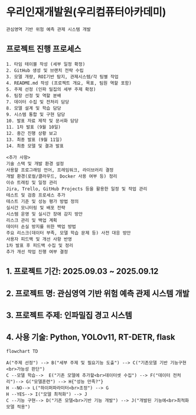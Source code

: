 # 우리인재개발원(우리컴퓨터아카데미)
```
관심영역 기반 위험 예측 관제 시스템 개발
```
## 프로젝트 진행 프로세스
```
1. 타임 테이블 작성 (세부 일정 확정)
2. GitHub 생성 및 브랜치 전략 수립
3. 모델 개량, ROI기반 탐지, 관제시스템/각 팀별 작업
4. README.md 작성 (프로젝트 개요, 목표, 팀원 역할 포함)
5. 주제 선정 (인파 밀집의 세부 주제 확정)
6. 팀장 선정 및 역할 분배
7. 데이터 수집 및 전처리 담당
8. 모델 설계 및 학습 담당
9. 시스템 통합 및 구현 담당
10. 발표 자료 제작 및 문서화 담당
11. 1차 발표 (9월 10일)
12. 중간 진행 상황 보고
13. 최종 발표 (9월 11일)
14. 최종 모델 및 결과 발표

<추가 사항>
기술 스택 및 개발 환경 설정
사용할 프로그래밍 언어, 프레임워크, 라이브러리 결정
개발 환경(로컬/클라우드, Docker 사용 여부 등) 정리
이슈 트래킹 및 일정 관리
Jira, Trello, GitHub Projects 등을 활용한 일정 및 작업 관리
테스트 및 검증 프로세스 추가
테스트 기준 및 성능 평가 방법 정의
실시간 모니터링 및 배포 전략
시스템 운영 및 실시간 장애 감지 방안
리스크 관리 및 백업 계획
데이터 손실 방지를 위한 백업 방법
주요 리스크(데이터 부족, 모델 학습 문제 등) 사전 대응 방안
사용자 피드백 및 개선 사항 반영
1차 발표 후 피드백 수집 및 정리
추가 개선 작업 진행 여부 결정
```
## 1. 프로젝트 기간: 2025.09.03 ~ 2025.09.12
## 2. 프로젝트 명: 관심영역 기반 위험 예측 관제 시스템 개발
## 3. 프로젝트 주제: 인파밀집 경고 시스템
## 4. 사용 기술: Python, YOLOv11, RT-DETR, flask

```mermaid
flowchart TD

A("주제 선정") --> B("세부 주제 및 필요기능 도출") --> C("기존모델 기반 기능구현<br>가능성 판단")
C --모델 학습-->  E("기존 모델에 추가할<br>데이터셋 수집") --> F("데이터 전처리")--> G("모델훈련") --> H{"성능 만족?"}
H --NO--> L("하이퍼파라미터<br>조정") --> G
H --YES--> I("모델 최적화") --> J
C --기능 구현--> D("기존 모델<br>기반 기능 개발") --> J("개발된 기능에<br>최적화 모델 적용")
```
